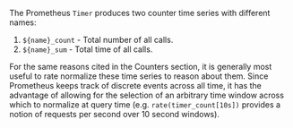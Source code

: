 The Prometheus `Timer` produces two counter time series with different names:

1) `${name}_count` - Total number of all calls.
2) `${name}_sum` - Total time of all calls.

For the same reasons cited in the Counters section, it is generally most useful to rate
normalize these time series to reason about them. Since Prometheus keeps track of discrete
events across all time, it has the advantage of allowing for the selection of an arbitrary 
time window across which to normalize at query time (e.g. `rate(timer_count[10s])` provides
a notion of requests per second over 10 second windows).
